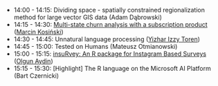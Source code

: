 - 14:00 - 14:15: Dividing space - spatially constrained regionalization method for large vector GIS data (Adam Dąbrowski)
- 14:15 - 14:30: [Multi-state churn analysis with a subscription product](https://github.com/g6t/mchurn) ([Marcin	Kosiński](r-addict.com))
- 14:30 - 14:45: Unnatural language processing ([Yizhar Izzy Toren](https://www.linkedin.com/in/ytoren))
- 14:45 - 15:00: Tested on Humans (Mateusz	Otmianowski)
- 15:00 - 15:15: [insuRvey: An R package for Instagram Based Surveys](https://github.com/olgnaydn/insurvey) ([Olgun	Aydin](olgunaydin.com))
- 15:15 - 15:30: [Highlight] The R language on the Microsoft AI Platform (Bart Czernicki)
